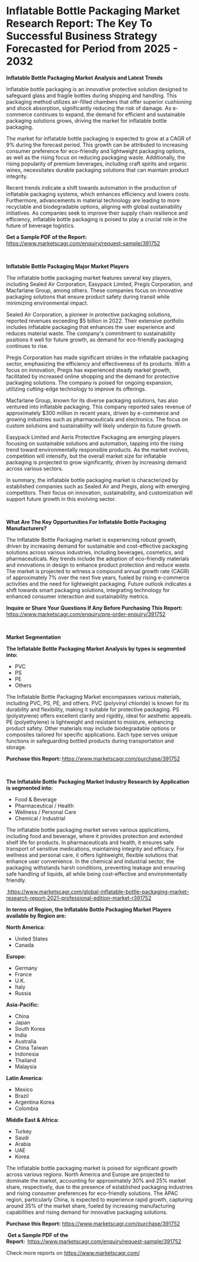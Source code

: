 <p><h1>Inflatable Bottle Packaging Market Research Report: The Key To Successful Business Strategy Forecasted for Period from 2025 - 2032</h1></p><p><strong>Inflatable Bottle Packaging Market Analysis and Latest Trends</strong></p>
<p><p>Inflatable bottle packaging is an innovative protective solution designed to safeguard glass and fragile bottles during shipping and handling. This packaging method utilizes air-filled chambers that offer superior cushioning and shock absorption, significantly reducing the risk of damage. As e-commerce continues to expand, the demand for efficient and sustainable packaging solutions grows, driving the market for inflatable bottle packaging.</p><p>The market for inflatable bottle packaging is expected to grow at a CAGR of 9% during the forecast period. This growth can be attributed to increasing consumer preference for eco-friendly and lightweight packaging options, as well as the rising focus on reducing packaging waste. Additionally, the rising popularity of premium beverages, including craft spirits and organic wines, necessitates durable packaging solutions that can maintain product integrity.</p><p>Recent trends indicate a shift towards automation in the production of inflatable packaging systems, which enhances efficiency and lowers costs. Furthermore, advancements in material technology are leading to more recyclable and biodegradable options, aligning with global sustainability initiatives. As companies seek to improve their supply chain resilience and efficiency, inflatable bottle packaging is poised to play a crucial role in the future of beverage logistics.</p></p>
<p><strong>Get a Sample PDF of the Report:&nbsp;</strong> <a href="https://www.marketscagr.com/enquiry/request-sample/391752?utm_campaign=1905&utm_medium=2&utm_source=Github&utm_content=ia&utm_term=16012025&utm_id=inflatable-bottle-packaging">https://www.marketscagr.com/enquiry/request-sample/391752</a></p>
<p>&nbsp;</p>
<p><strong>Inflatable Bottle Packaging Major Market Players</strong></p>
<p><p>The inflatable bottle packaging market features several key players, including Sealed Air Corporation, Easypack Limited, Pregis Corporation, and Macfarlane Group, among others. These companies focus on innovative packaging solutions that ensure product safety during transit while minimizing environmental impact.</p><p>Sealed Air Corporation, a pioneer in protective packaging solutions, reported revenues exceeding $5 billion in 2022. Their extensive portfolio includes inflatable packaging that enhances the user experience and reduces material waste. The company's commitment to sustainability positions it well for future growth, as demand for eco-friendly packaging continues to rise.</p><p>Pregis Corporation has made significant strides in the inflatable packaging sector, emphasizing the efficiency and effectiveness of its products. With a focus on innovation, Pregis has experienced steady market growth, facilitated by increased online shopping and the demand for protective packaging solutions. The company is poised for ongoing expansion, utilizing cutting-edge technology to improve its offerings.</p><p>Macfarlane Group, known for its diverse packaging solutions, has also ventured into inflatable packaging. This company reported sales revenue of approximately $300 million in recent years, driven by e-commerce and growing industries such as pharmaceuticals and electronics. The focus on custom solutions and sustainability will likely underpin its future growth.</p><p>Easypack Limited and Aeris Protective Packaging are emerging players focusing on sustainable solutions and automation, tapping into the rising trend toward environmentally responsible products. As the market evolves, competition will intensify, but the overall market size for inflatable packaging is projected to grow significantly, driven by increasing demand across various sectors.</p><p>In summary, the inflatable bottle packaging market is characterized by established companies such as Sealed Air and Pregis, along with emerging competitors. Their focus on innovation, sustainability, and customization will support future growth in this evolving sector.</p></p>
<p>&nbsp;</p>
<p><strong>What Are The Key Opportunities For Inflatable Bottle Packaging Manufacturers?</strong></p>
<p><p>The Inflatable Bottle Packaging market is experiencing robust growth, driven by increasing demand for sustainable and cost-effective packaging solutions across various industries, including beverages, cosmetics, and pharmaceuticals. Key trends include the adoption of eco-friendly materials and innovations in design to enhance product protection and reduce waste. The market is projected to witness a compound annual growth rate (CAGR) of approximately 7% over the next five years, fueled by rising e-commerce activities and the need for lightweight packaging. Future outlook indicates a shift towards smart packaging solutions, integrating technology for enhanced consumer interaction and sustainability metrics.</p></p>
<p><strong>Inquire or Share Your Questions If Any Before Purchasing This Report:</strong> <a href="https://www.marketscagr.com/enquiry/pre-order-enquiry/391752?utm_campaign=1905&utm_medium=2&utm_source=Github&utm_content=ia&utm_term=16012025&utm_id=inflatable-bottle-packaging">https://www.marketscagr.com/enquiry/pre-order-enquiry/391752</a></p>
<p>&nbsp;</p>
<p><strong>Market Segmentation</strong></p>
<p><strong>The Inflatable Bottle Packaging Market Analysis by types is segmented into:</strong></p>
<p><ul><li>PVC</li><li>PS</li><li>PE</li><li>Others</li></ul></p>
<p><p>The Inflatable Bottle Packaging Market encompasses various materials, including PVC, PS, PE, and others. PVC (polyvinyl chloride) is known for its durability and flexibility, making it suitable for protective packaging. PS (polystyrene) offers excellent clarity and rigidity, ideal for aesthetic appeals. PE (polyethylene) is lightweight and resistant to moisture, enhancing product safety. Other materials may include biodegradable options or composites tailored for specific applications. Each type serves unique functions in safeguarding bottled products during transportation and storage.</p></p>
<p><strong>Purchase this Report:&nbsp;</strong><a href="https://www.marketscagr.com/purchase/391752?utm_campaign=1905&utm_medium=2&utm_source=Github&utm_content=ia&utm_term=16012025&utm_id=inflatable-bottle-packaging">https://www.marketscagr.com/purchase/391752</a></p>
<p>&nbsp;</p>
<p><strong>The Inflatable Bottle Packaging Market Industry Research by Application is segmented into:</strong></p>
<p><ul><li>Food & Beverage</li><li>Pharmaceutical / Health</li><li>Wellness / Personal Care</li><li>Chemical / Industrial</li></ul></p>
<p><p>The inflatable bottle packaging market serves various applications, including food and beverage, where it provides protection and extended shelf life for products. In pharmaceuticals and health, it ensures safe transport of sensitive medications, maintaining integrity and efficacy. For wellness and personal care, it offers lightweight, flexible solutions that enhance user convenience. In the chemical and industrial sector, the packaging withstands harsh conditions, preventing leakage and ensuring safe handling of liquids, all while being cost-effective and environmentally friendly.</p></p>
<p><a href="https://www.marketscagr.com/global-inflatable-bottle-packaging-market-research-report-2021-professional-edition-market-r391752?utm_campaign=1905&utm_medium=2&utm_source=Github&utm_content=ia&utm_term=16012025&utm_id=inflatable-bottle-packaging">&nbsp;https://www.marketscagr.com/global-inflatable-bottle-packaging-market-research-report-2021-professional-edition-market-r391752</a></p>
<p><strong>In terms of Region, the Inflatable Bottle Packaging Market Players available by Region are:</strong></p>
<p>
    <p> <strong> North America: </strong>
        <ul>
            <li>United States</li>
            <li>Canada</li>
        </ul>
        </p> 
    <p> <strong> Europe: </strong>
        <ul>
            <li>Germany</li>
            <li>France</li>
            <li>U.K.</li>
            <li>Italy</li>
            <li>Russia</li>
        </ul>
        </p> 
    <p> <strong> Asia-Pacific: </strong>
        <ul>
            <li>China</li>
            <li>Japan</li>
            <li>South Korea</li>
            <li>India</li>
            <li>Australia</li>
            <li>China Taiwan</li>
            <li>Indonesia</li>
            <li>Thailand</li>
            <li>Malaysia</li>
        </ul>
        </p> 
    <p> <strong> Latin America: </strong>
        <ul>
            <li>Mexico</li>
            <li>Brazil</li>
            <li>Argentina Korea</li>
            <li>Colombia</li>
        </ul>
        </p> 
    <p> <strong> Middle East & Africa: </strong>
        <ul>
            <li>Turkey</li>
            <li>Saudi</li>
            <li>Arabia</li>
            <li>UAE</li>
            <li>Korea</li>
        </ul>
    </p>
    </p>
<p><p>The inflatable bottle packaging market is poised for significant growth across various regions. North America and Europe are projected to dominate the market, accounting for approximately 30% and 25% market share, respectively, due to the presence of established packaging industries and rising consumer preferences for eco-friendly solutions. The APAC region, particularly China, is expected to experience rapid growth, capturing around 35% of the market share, fueled by increasing manufacturing capabilities and rising demand for innovative packaging solutions.</p></p>
<p><strong>Purchase this Report: </strong><a href="https://www.marketscagr.com/purchase/391752?utm_campaign=1905&utm_medium=2&utm_source=Github&utm_content=ia&utm_term=16012025&utm_id=inflatable-bottle-packaging">https://www.marketscagr.com/purchase/391752</a></p>
<p>&nbsp;<strong>Get a Sample PDF of the Report:&nbsp;&nbsp;</strong><a href="https://www.marketscagr.com/enquiry/request-sample/391752?utm_campaign=1905&utm_medium=2&utm_source=Github&utm_content=ia&utm_term=16012025&utm_id=inflatable-bottle-packaging">https://www.marketscagr.com/enquiry/request-sample/391752</a></p>
<p><strong></strong></p>
<p>Check more reports on <a href="https://www.marketscagr.com/?utm_campaign=1905&utm_medium=2&utm_source=Github&utm_content=ia&utm_term=16012025&utm_id=inflatable-bottle-packaging">https://www.marketscagr.com/</a></p>